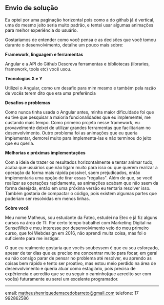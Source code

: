 ## Envio de solução

Eu optei por uma paginação horizontal pois como a do github já é vertical, uma do mesmo jeito seria muito padrão, e tentei usar algumas animações para melhor experiência do usuário.

Gostariamos de entender como você pensa e as decisões que você tomou durante o desenvolvimento, detalhe um pouco mais sobre:

**Framework, linguagem e ferramentas**

Angular e a API do Github 
Descreva ferramentas e bibliotecas (libraries, framework, tools etc) você usou.

**Técnologias X e Y**

Utilizei o Angular, como um desafio para mim mesmo e também pela razão de vocês terem dito que era uma preferência


**Desafios e problemas**

Como nunca tinha usada o Angular antes, minha maior dificuldade foi que eu tive que pesquisar a maioria funcionalidades que eu implementei, me custando mais tempo. Como primeiro projeto nesse framework, eu provavelmente deixei de utilizar grandes ferramentas que facilitariam no desenvolvimento. Outro problema foi as animações que eu queria implementar, demorei muito para implementa-las e não terminou do jeito que eu queria.

**Melhorias e próximas implementações**

Com a ideia de trazer os resultados horizontalmente e tentar animar tudo, acaba que usuários que não ligam muito para isso ou que querem realizar a operação da forma mais rápida possível, saem prejudicados, então implementaria uma opção de tirar essas "regalias". Além de que, se você realizar as operações rapidamente, as animações acabam que não saem da forma desejada, então em uma próxima versão eu tentaria resolver isso. Também gostaria de compactar o código, pois existem algumas partes que poderiam ser resolvidas em menos linhas.

**Sobre você**

Meu nome Matheus, sou estudante da Fatec, estudei na Etec e já fiz alguns cursos na área de TI. Por certo tempo trabalhei com Marketing Digital na SunsetWeb e meu interesse por desenvolvimento veio do meu primeiro curso, que foi Webdesign em 2016, não aprendi muita coisa, mas foi o suficiente para me instigar.

O que eu realmente gostaria que vocês soubessem é que eu sou esforçado, apesar de ter dias que eu preciso me concentrar muito para focar, em geral eu não consigo parar de pensar no problema até resolver, eu aprendo as coisas bem rápido e tento ser proativo, mas estou meio perdido na área de desenvolvimento e queria atuar como estagiário, pois preciso de expêriencia e acredito que se eu seguir o caminho(que acredito ser com vocês) futuramente eu serei um excelente programador.


---

email: matheushenriquedemacedobarreto@gmail.com
telefone: 17 992862586


